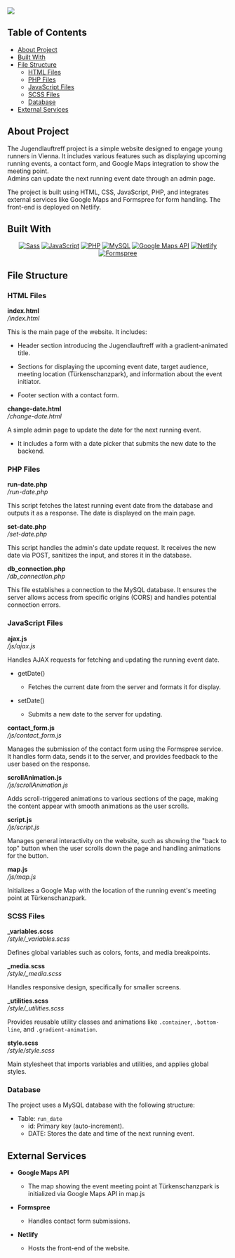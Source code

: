<img  src="https://github.com/DmitriiMal/georgimages/screenshos/jugendlauftreff_screen.png"  />

## Table of Contents

- [About Project](#about-project)
- [Built With](#built-with)
- [File Structure](#file-structure)
  - [HTML Files](#html-files)
  - [PHP Files](#php-files)
  - [JavaScript Files](#javascript-files)
  - [SCSS Files](#scss-files)
  - [Database](#database)
- [External Services](#external-services)

## About Project

The Jugendlauftreff project is a simple website designed to engage young runners in Vienna. It includes various features such as displaying upcoming running events, a contact form, and Google Maps integration to show the meeting point.\
Admins can update the next running event date through an admin page.

The project is built using HTML, CSS, JavaScript, PHP, and integrates external services like Google Maps and Formspree for form handling. The front-end is deployed on Netlify.

## Built With

<p align="center">
    <a href="https://sass-lang.com/" target="_blank"><img src="https://img.shields.io/badge/sass-%23CD669A.svg?style=for-the-badge&logo=sass&logoColor=white" alt="Sass"></a>
    <a href="https://javascript.com/" target="_blank"><img src="https://img.shields.io/badge/JavaScript-%23EFD81D.svg?style=for-the-badge&logo=JavaScript&logoColor=333333" alt="JavaScript"></a>
    <a href="https://php.net" target="_blank"><img src="https://img.shields.io/badge/php-%237377AE.svg?style=for-the-badge&logo=php&logoColor=white" alt="PHP"></a>
    <a href="https://www.mysql.com" target="_blank"><img src="https://img.shields.io/badge/MySQL-%234479A1.svg?style=for-the-badge&logo=mysql&logoColor=white" alt="MySQL"></a>
    <a href="https://developers.google.com/maps" target="_blank"><img src="https://img.shields.io/badge/Google%20Maps%20API-%234285F4.svg?style=for-the-badge&logo=google-maps&logoColor=white" alt="Google Maps API"></a>
    <a href="https://netlify.com" target="_blank"><img src="https://img.shields.io/badge/netlify-%2332E6E2.svg?style=for-the-badge&logo=netlify&logoColor=white" alt="Netlify"></a>
    <a href="https://formspree.io" target="_blank"><img src="https://img.shields.io/badge/Formspree-%23E5122F.svg?style=for-the-badge&logo=Formspree&logoColor=white" alt="Formspree"></a>
</p>

## File Structure

### HTML Files

**index.html**\
_/index.html_

This is the main page of the website. It includes:

- Header section introducing the Jugendlauftreff with a gradient-animated title.

- Sections for displaying the upcoming event date, target audience, meeting location (Türkenschanzpark), and information about the event initiator.

- Footer section with a contact form.

**change-date.html**\
_/change-date.html_

A simple admin page to update the date for the next running event.

- It includes a form with a date picker that submits the new date to the backend.

### PHP Files

**run-date.php**\
_/run-date.php_

This script fetches the latest running event date from the database and outputs it as a response. The date is displayed on the main page.

**set-date.php**\
_/set-date.php_

This script handles the admin's date update request. It receives the new date via POST, sanitizes the input, and stores it in the database.

**db_connection.php**\
_/db_connection.php_

This file establishes a connection to the MySQL database. It ensures the server allows access from specific origins (CORS) and handles potential connection errors.

### JavaScript Files

**ajax.js**\
_/js/ajax.js_

Handles AJAX requests for fetching and updating the running event date.

- getDate()

  - Fetches the current date from the server and formats it for display.

- setDate()
  - Submits a new date to the server for updating.

**contact_form.js**\
_/js/contact_form.js_

Manages the submission of the contact form using the Formspree service. It handles form data, sends it to the server, and provides feedback to the user based on the response.

**scrollAnimation.js**\
_/js/scrollAnimation.js_

Adds scroll-triggered animations to various sections of the page, making the content appear with smooth animations as the user scrolls.

**script.js**\
_/js/script.js_

Manages general interactivity on the website, such as showing the "back to top" button when the user scrolls down the page and handling animations for the button.

**map.js**\
_/js/map.js_

Initializes a Google Map with the location of the running event's meeting point at Türkenschanzpark.

### SCSS Files

**\_variables.scss**\
_*/style/\_variables.scss*_

Defines global variables such as colors, fonts, and media breakpoints.

**\_media.scss**\
_*/style/\_media.scss*_

Handles responsive design, specifically for smaller screens.

**\_utilities.scss**\
_*/style/\_utilities.scss*_

Provides reusable utility classes and animations like `.container`, `.bottom-line`, and `.gradient-animation`.

**style.scss**\
_*/style/style.scss*_

Main stylesheet that imports variables and utilities, and applies global styles.

### Database

The project uses a MySQL database with the following structure:

- Table: `run_date`
  - id: Primary key (auto-increment).
  - DATE: Stores the date and time of the next running event.

## External Services

- **Google Maps API**

  - The map showing the event meeting point at Türkenschanzpark is initialized via Google Maps API in map.js

- **Formspree**

  - Handles contact form submissions.

- **Netlify**

  - Hosts the front-end of the website.
